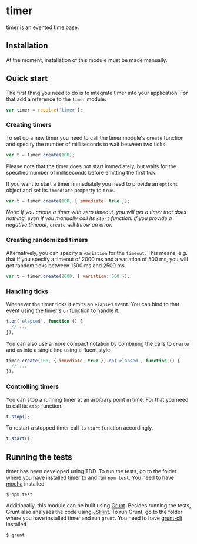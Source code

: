 # timer

timer is an evented time base.

## Installation

At the moment, installation of this module must be made manually.

## Quick start

The first thing you need to do is to integrate timer into your application. For that add a reference to the `timer` module.

```javascript
var timer = require('timer');
```

### Creating timers

To set up a new timer you need to call the timer module's `create` function and specify the number of milliseconds to wait between two ticks.

```javascript
var t = timer.create(100);
```

Please note that the timer does not start immediately, but waits for the specified number of milliseconds before emitting the first tick.

If you want to start a timer immediately you need to provide an `options` object and set its `immediate` property to `true`.

```javascript
var t = timer.create(100, { immediate: true });
```

*Note: If you create a timer with zero timeout, you will get a timer that does nothing, even if you manually call its `start` function. If you provide a negative timeout, `create` will throw an error.*

### Creating randomized timers

Alternatively, you can specify a `variation` for the `timeout`. This means, e.g. that if you specify a timeout of 2000 ms and a variation of 500 ms, you will get random ticks between 1500 ms and 2500 ms.

```javascript
var t = timer.create(2000, { variation: 500 });
```

### Handling ticks

Whenever the timer ticks it emits an `elapsed` event. You can bind to that event using the timer's `on` function to handle it.

```javascript
t.on('elapsed', function () {
  // ...
});
```

You can also use a more compact notation by combining the calls to `create` and `on` into a single line using a fluent style.

```javascript
timer.create(100, { immediate: true }).on('elapsed', function () {
  // ...
});
```

### Controlling timers

You can stop a running timer at an arbitrary point in time. For that you need to call its `stop` function.

```javascript
t.stop();
```

To restart a stopped timer call its `start` function accordingly.

```javascript
t.start();
```

## Running the tests

timer has been developed using TDD. To run the tests, go to the folder where you have installed timer to and run `npm test`. You need to have [mocha](https://github.com/visionmedia/mocha) installed.

    $ npm test

Additionally, this module can be built using [Grunt](http://gruntjs.com/). Besides running the tests, Grunt also analyses the code using [JSHint](http://www.jshint.com/). To run Grunt, go to the folder where you have installed timer and run `grunt`. You need to have [grunt-cli](https://github.com/gruntjs/grunt-cli) installed.

    $ grunt